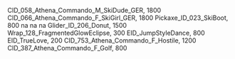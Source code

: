 CID_058_Athena_Commando_M_SkiDude_GER, 1800
CID_066_Athena_Commando_F_SkiGirl_GER, 1800
Pickaxe_ID_023_SkiBoot, 800
na
na
na
Glider_ID_206_Donut, 1500
Wrap_128_FragmentedGlowEclipse, 300
EID_JumpStyleDance, 800
EID_TrueLove, 200
CID_753_Athena_Commando_F_Hostile, 1200
CID_387_Athena_Commando_F_Golf, 800
